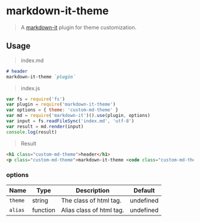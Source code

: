 # markdown-it-theme

> A [markdown-it] plugin for theme customization.

[markdown-it]: https://github.com/markdown-it/markdown-it

## Usage

> index.md

```markdown
# header
markdown-it-theme `plugin`
```

> index.js

```js
var fs = require('fs')
var plugin = require('markdown-it-theme')
var options = { theme: 'custom-md-theme' }
var md = require('markdown-it')().use(plugin, options)
var input = fs.readFileSync('index.md', 'utf-8')
var result = md.render(input)
console.log(result)
```

> Result

```html
<h1 class="custom-md-theme">header</h1>
<p class="custom-md-theme">markdown-it-theme <code class="custom-md-theme">plugin</code> </p>
```

### options

Name              | Type     | Description            | Default
------------------|----------|------------------------|-----------
`theme`           | string   | The class of html tag. | undefined
`alias`           | function | Alias class of html tag. | undefined